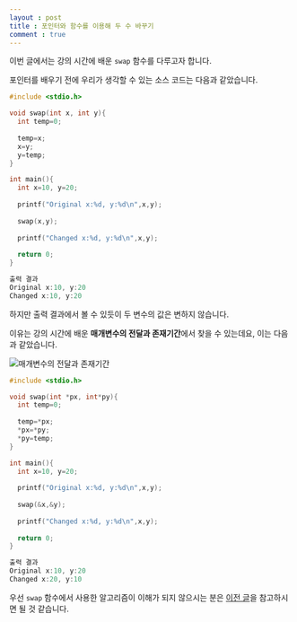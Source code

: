 ```yaml
---
layout : post
title : 포인터와 함수를 이용해 두 수 바꾸기
comment : true
---
```


이번 글에서는 강의 시간에 배운 `swap` 함수를 다루고자 합니다.

포인터를 배우기 전에 우리가 생각할 수 있는 소스 코드는 다음과 같았습니다.

```c
#include <stdio.h>

void swap(int x, int y){
  int temp=0;
  
  temp=x;
  x=y;
  y=temp;
}

int main(){
  int x=10, y=20;
  
  printf("Original x:%d, y:%d\n",x,y);
  
  swap(x,y);
  
  printf("Changed x:%d, y:%d\n",x,y);
  
  return 0;
}
```

```c
출력 결과
Original x:10, y:20
Changed x:10, y:20
```

하지만 출력 결과에서 볼 수 있듯이 두 변수의 값은 변하지 않습니다.

이유는 강의 시간에 배운 **매개변수의 전달과 존재기간**에서 찾을 수 있는데요, 이는 다음과 같았습니다.

![매개변수의 전달과 존재기간](./img/)

```c
#include <stdio.h>

void swap(int *px, int*py){
  int temp=0;
  
  temp=*px;
  *px=*py;
  *py=temp;
}

int main(){
  int x=10, y=20;
  
  printf("Original x:%d, y:%d\n",x,y);
  
  swap(&x,&y);
  
  printf("Changed x:%d, y:%d\n",x,y);
  
  return 0;
}

```

```c
출력 결과
Original x:10, y:20
Changed x:20, y:10
```

우선 `swap` 함수에서 사용한 알고리즘이 이해가 되지 않으시는 분은 [이전 글](https://const17.github.io/5-swap/)을 참고하시면 될 것 같습니다.

